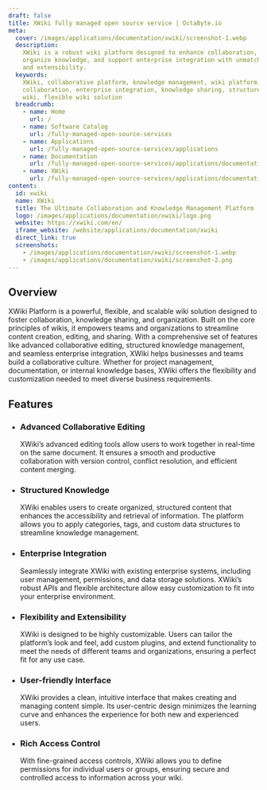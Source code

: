```yaml
---
draft: false
title: XWiki fully managed open source service | OctaByte.io
meta:
  cover: /images/applications/documentation/xwiki/screenshot-1.webp
  description:
    XWiki is a robust wiki platform designed to enhance collaboration,
    organize knowledge, and support enterprise integration with unmatched flexibility
    and extensibility.
  keywords:
    XWiki, collaborative platform, knowledge management, wiki platform, team
    collaboration, enterprise integration, knowledge sharing, structured wiki, customizable
    wiki, flexible wiki solution
  breadcrumb:
    - name: Home
      url: /
    - name: Software Catalog
      url: /fully-managed-open-source-services
    - name: Applications
      url: /fully-managed-open-source-services/applications
    - name: Documentation
      url: /fully-managed-open-source-services/applications/documentation
    - name: XWiki
      url: /fully-managed-open-source-services/applications/documentation/xwiki
content:
  id: xwiki
  name: XWiki
  title: The Ultimate Collaboration and Knowledge Management Platform
  logo: /images/applications/documentation/xwiki/logo.png
  website: https://xwiki.com/en/
  iframe_website: /website/applications/documentation/xwiki
  direct_link: true
  screenshots:
    - /images/applications/documentation/xwiki/screenshot-1.webp
    - /images/applications/documentation/xwiki/screenshot-2.png
---
```


## Overview

XWiki Platform is a powerful, flexible, and scalable wiki solution designed to foster collaboration, knowledge sharing, and organization. Built on the core principles of wikis, it empowers teams and organizations to streamline content creation, editing, and sharing. With a comprehensive set of features like advanced collaborative editing, structured knowledge management, and seamless enterprise integration, XWiki helps businesses and teams build a collaborative culture. Whether for project management, documentation, or internal knowledge bases, XWiki offers the flexibility and customization needed to meet diverse business requirements.

## Features

- ### Advanced Collaborative Editing

  XWiki’s advanced editing tools allow users to work together in real-time on the same document. It ensures a smooth and productive collaboration with version control, conflict resolution, and efficient content merging.

- ### Structured Knowledge

  XWiki enables users to create organized, structured content that enhances the accessibility and retrieval of information. The platform allows you to apply categories, tags, and custom data structures to streamline knowledge management.

- ### Enterprise Integration

  Seamlessly integrate XWiki with existing enterprise systems, including user management, permissions, and data storage solutions. XWiki’s robust APIs and flexible architecture allow easy customization to fit into your enterprise environment.

- ### Flexibility and Extensibility

  XWiki is designed to be highly customizable. Users can tailor the platform’s look and feel, add custom plugins, and extend functionality to meet the needs of different teams and organizations, ensuring a perfect fit for any use case.

- ### User-friendly Interface

  XWiki provides a clean, intuitive interface that makes creating and managing content simple. Its user-centric design minimizes the learning curve and enhances the experience for both new and experienced users.

- ### Rich Access Control

  With fine-grained access controls, XWiki allows you to define permissions for individual users or groups, ensuring secure and controlled access to information across your wiki.
